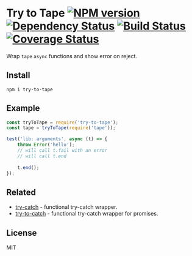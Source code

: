 # Try to Tape [![NPM version][NPMIMGURL]][NPMURL] [![Dependency Status][DependencyStatusIMGURL]][DependencyStatusURL] [![Build Status][BuildStatusIMGURL]][BuildStatusURL] [![Coverage Status][CoverageIMGURL]][CoverageURL]

[NPMIMGURL]:                https://img.shields.io/npm/v/try-to-tape.svg?style=flat&longCache=true
[BuildStatusIMGURL]:        https://img.shields.io/travis/coderaiser/try-to-tape/master.svg?style=flat&longCache=true
[DependencyStatusIMGURL]:   https://img.shields.io/david/coderaiser/try-to-tape.svg?style=flat&longCache=true
[NPMURL]:                   https://npmjs.org/package/try-to-tape "npm"
[BuildStatusURL]:           https://travis-ci.org/coderaiser/try-to-tape  "Build Status"
[DependencyStatusURL]:      https://david-dm.org/coderaiser/try-to-tape "Dependency Status"

[CoverageURL]:              https://coveralls.io/github/coderaiser/try-to-tape?branch=master
[CoverageIMGURL]:           https://coveralls.io/repos/coderaiser/try-to-tape/badge.svg?branch=master&service=github

Wrap `tape` `async` functions and show error on reject.

## Install

```
npm i try-to-tape
```

## Example

```js
const tryToTape = require('try-to-tape');
const tape = tryToTape(require('tape'));

test('lib: arguments', async (t) => {
    throw Error('hello');
    // will call t.fail with an error
    // will call t.end
    
    t.end();
});
```

## Related

- [try-catch](https://github.com/coderaiser/try-catch "TryCatch") - functional try-catch wrapper.
- [try-to-catch](https://github.com/coderaiser/try-to-catch "TryToCatch") - functional try-catch wrapper for promises.

## License

MIT

